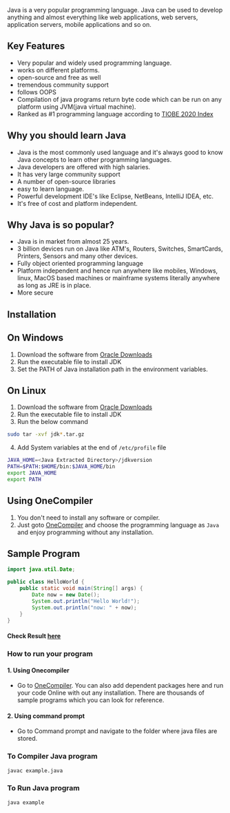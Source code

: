 Java is a very popular programming language. Java can be used to develop anything and almost everything like web applications, web servers, application servers, mobile applications and so on. 

## Key Features

* Very popular and widely used programming language.
* works on different platforms.
* open-source and free as well
* tremendous community support
* follows OOPS
* Compilation of java programs return byte code which can be run on any platform using JVM(java virtual machine).
* Ranked as #1 programming language according to [TIOBE 2020 Index](https://www.tiobe.com/tiobe-index/)

## Why you should learn Java

* Java is the most commonly used language and it's always good to know Java concepts to learn other programming languages. 
* Java developers are offered with high salaries.
* It has very large community support
* A number of open-source libraries
* easy to learn language.
* Powerful development IDE's like Eclipse, NetBeans, IntelliJ IDEA, etc.
* It's free of cost and platform independent.


## Why Java is so popular?

* Java is in market from almost 25 years.
* 3 billion devices run on Java like ATM's, Routers, Switches, SmartCards, Printers, Sensors and many other devices.
* Fully object oriented programming language
* Platform independent and hence run anywhere like mobiles, Windows, linux, MacOS based machines or mainframe systems literally anywhere as long as JRE is in place. 
* More secure

## Installation

## On Windows

1. Download the software from [Oracle Downloads](https://www.oracle.com/technetwork/java/javase/downloads/index.html)
2. Run the executable file to install JDK
3. Set the PATH of Java installation path in the environment variables.

## On Linux
1. Download the software from [Oracle Downloads](https://www.oracle.com/technetwork/java/javase/downloads/index.html)
2. Run the executable file to install JDK
3. Run the below command
```sh
sudo tar -xvf jdk*.tar.gz
```
4. Add System variables at the end of `/etc/profile` file
```sh
JAVA_HOME=<Java Extracted Directory>/jdkversion
PATH=$PATH:$HOME/bin:$JAVA_HOME/bin
export JAVA_HOME
export PATH
```

## Using OneCompiler

1. You don't need to install any software or compiler.
2. Just goto [OneCompiler](https://onecompiler.com/) and choose the programming language as `Java` and enjoy programming without any installation.

## Sample Program

```java
import java.util.Date;

public class HelloWorld {
    public static void main(String[] args) {
        Date now = new Date();
        System.out.println("Hello World!");
        System.out.println("now: " + now);
    }
}
```
#### Check Result [here](https://onecompiler.com/java)

### How to run your program

#### 1. Using Onecompiler

* Go to [OneCompiler](https://onecompiler.com/java). You can also add dependent packages here and run your code Online with out any installation. There are thousands of sample programs which you can look for reference.

#### 2. Using command prompt

* Go to Command prompt and navigate to the folder where java files are stored.

### To Compiler Java program

```cmd
javac example.java
```
### To Run Java program

```cmd
java example 
```
